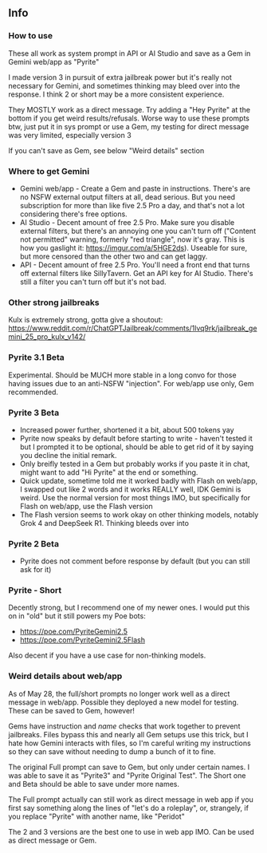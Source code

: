 ## Info

### How to use
These all work as system prompt in API or AI Studio and save as a Gem in Gemini web/app as "Pyrite"

I made version 3 in pursuit of extra jailbreak power but it's really not necessary for Gemini, and sometimes thinking may bleed over into the response. I think 2 or short may be a more consistent experience.

They MOSTLY work as a direct message. Try adding a "Hey Pyrite" at the bottom if you get weird results/refusals. Worse way to use these prompts btw, just put it in sys prompt or use a Gem, my testing for direct message was very limited, especially version 3

If you can't save as Gem, see below "Weird details" section

### Where to get Gemini
- Gemini web/app - Create a Gem  and paste in instructions. There's are no NSFW external output filters at all, dead serious. But you need subscription for more than like five 2.5 Pro a day, and that's not a lot considering there's free options.
- AI Studio - Decent amount of free 2.5 Pro. Make sure you disable external filters, but there's an annoying one you can't turn off ("Content not permitted" warning, formerly "red triangle", now it's gray. This is how you gaslight it: https://imgur.com/a/5HGE2ds). Useable for sure, but more censored than the other two and can get laggy.
- API - Decent amount of free 2.5 Pro. You'll need a front end that turns off external filters like SillyTavern. Get an API key for AI Studio. There's still a filter you can't turn off but it's not bad.

### Other strong jailbreaks
Kulx is extremely strong, gotta give a shoutout: https://www.reddit.com/r/ChatGPTJailbreak/comments/1lvq9rk/jailbreak_gemini_25_pro_kulx_v142/

### Pyrite 3.1 Beta
Experimental. Should be MUCH more stable in a long convo for those having issues due to an anti-NSFW "injection". For web/app use only, Gem recommended.

### Pyrite 3 Beta
- Increased power further, shortened it a bit, about 500 tokens yay
- Pyrite now speaks by default before starting to write - haven't tested it but I prompted it to be optional, should be able to get rid of it by saying you decline the initial remark. 
- Only breifly tested in a Gem but probably works if you paste it in chat, might want to add "Hi Pyrite" at the end or something.
- Quick update, sometime told me it worked badly with Flash on web/app, I swapped out like 2 words and it works REALLY well, IDK Gemini is weird. Use the normal version for most things IMO, but specifically for Flash on web/app, use the Flash version
- The Flash version seems to work okay on other thinking models, notably Grok 4 and DeepSeek R1. Thinking bleeds over into 

### Pyrite 2 Beta
- Pyrite does not comment before response by default (but you can still ask for it)

### Pyrite - Short
Decently strong, but I recommend one of my newer ones. I would put this on in "old" but it still powers my Poe bots:

- https://poe.com/PyriteGemini2.5
- https://poe.com/PyriteGemini2.5Flash

Also decent if you have a use case for non-thinking models.

### Weird details about web/app
As of May 28, the full/short prompts no longer work well as a direct message in web/app. Possible they deployed a new model for testing. These can be saved to Gem, however!

Gems have instruction and *name* checks that work together to prevent jailbreaks. Files bypass this and nearly all Gem setups use this trick, but I hate how Gemini interacts with files, so I'm careful writing my instructions so they can save without needing to dump a bunch of it to fine. 

The original Full prompt can save to Gem, but only under certain names. I was able to save it as "Pyrite3" and "Pyrite Original Test". The Short one and Beta  should be able to save under more names.

The Full prompt actually can still work as direct message in web app if you first say something along the lines of "let's do a roleplay", or, strangely, if you replace "Pyrite" with another name, like "Peridot"

The 2 and 3 versions are the best one to use in web app IMO. Can be used as direct message or Gem.
